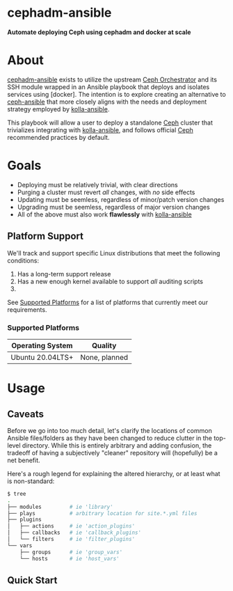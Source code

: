 cephadm-ansible
===================
**Automate deploying Ceph using cephadm and docker at scale**

About
===================
[cephadm-ansible] exists to utilize the upstream [Ceph Orchestrator]
and its SSH module wrapped in an Ansible playbook that deploys and
isolates services using [docker]. The intention is to explore creating
an alternative to [ceph-ansible] that more closely aligns with the
needs and deployment strategy employed by [kolla-ansible].

This playbook will allow a user to deploy a standalone [Ceph] cluster
that trivializes integrating with [kolla-ansible], and follows
official [Ceph] recommended practices by default.

Goals
===================
* Deploying must be relatively trivial, with clear directions
* Purging a cluster must revert _all_ changes, with _no_ side effects
* Updating must be seemless, regardless of minor/patch version changes
* Upgrading must be seemless, regardless of major version changes
* All of the above must also work **flawlessly** with [kolla-ansible]

Platform Support
-------------------
We'll track and support specific Linux distributions that meet the
following conditions:

1. Has a long-term support release
2. Has a new enough kernel available to support _all_ auditing scripts
3.

See [Supported Platforms](#supported-platforms) for a list of
platforms that currently meet our requirements.

### Supported Platforms
| Operating System | Quality |
| ---------------- | ------- |
| Ubuntu 20.04LTS+ | None, planned


Usage
===================

Caveats
-------------------
Before we go into too much detail, let's clarify the locations of
common Ansible files/folders as they have been changed to reduce
clutter in the top-level directory.  While this is entirely arbitrary
and adding confusion, the tradeoff of having a subjectively "cleaner"
repository will (hopefully) be a net benefit.

Here's a rough legend for explaining the altered hierarchy, or at
least what is non-standard:

```sh
$ tree
.
├── modules         # ie 'library'
├── plays           # arbitrary location for site.*.yml files
├── plugins
│   ├── actions     # ie 'action_plugins'
│   ├── callbacks   # ie 'callback_plugins'
│   └── filters     # ie 'filter_plugins'
└── vars
    ├── groups      # ie 'group_vars'
    └── hosts       # ie 'host_vars'
```

Quick Start
-------------------


[ceph]: ceph.com
[ceph orchestrator]: https://docs.ceph.com/docs/master/mgr/orchestrator_cli/
[ceph-ansible]: https://github.com/ceph/ceph-ansible
[cephadm]: https://docs.ceph.com/docs/master/bootstrap
[cephadm-ansible]: https://github.com/jcmdln/cephadm-ansible
[kolla-ansible]: https://github.com/openstack/kolla-ansible
